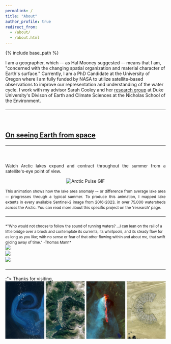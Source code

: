 ```yaml
---
permalink: /
title: "About"
author_profile: true
redirect_from: 
  - /about/
  - /about.html
---
```


{% include base_path %}

I am a geographer, which -- as Hal Mooney suggested -- means that I am, "concerned with the changing spatial organization and material character of Earth's surface."  Currently, I am a PhD Candidate at the University of Oregon where I am fully funded by NASA to utilize satellite-based observations to improve our representation and understanding of the water cycle. I work with my advisor Sarah Cooley and her [research group](https://sites.duke.edu/coollab/) at Duke University's Divison of Earth and Climate Sciences at the Nicholas School of the Environment.
<hr style="height: 1px; background-color: black; border: none; margin: 20px 0;">
<br/>

## <a href="/files/Earth-from-Space.pdf"> On seeing Earth from space</a>
<hr style="height: 1px; background-color: black; border: none; margin: 20px 0;">
<p align="justify">
  <br/><br/><span style="font-size:0.95em;">Watch Arctic lakes expand and contract throughout the summer from a satellite's-eye point of view.</span></p>
<p align="center">
<img src="/images/arcticPulse_smooth2_circle_24.gif" width="500" alt="Arctic Pulse GIF"><br/>
  </p>
<p align="justify"><span style="font-size:0.85em;">This animation shows how the lake area anomaly -- or difference from average lake area -- progresses through a typical summer. To produce this animation, I mapped lake extents in every available Sentinel-2 image from 2016-2023, in over 75,000 watersheds across the Arctic. You can read more about this specific project on the 'research' page.</span>
</p>

<hr style="height: 1px; background-color: black; border: none; margin: 20px 0;">
<span style="font-size:0.82em;"> *"Who would not choose to follow the sound of running waters? ...I can lean on the rail of a little bridge over a brook and contemplate its currents, its whirlpools, and its steady flow for as long as you like; with no sense or fear of that other flowing within and about me, that swift gliding away of time." -Thomas Mann* </span>
<br/>
<img src='/images/sweetCreekBanner2.jpg' > 
<br/>
<img src='/images/AlaskaBasin2.jpg' > 
<br/>
<img src='/images/rioFigueroabanner.jpg' > 
<br/>
<hr style="height: 1px; background-color: black; border: none; margin: 20px 0;">;">
Thanks for visiting,<br/>
<img src="/images/Eric.png" style="display: block; margin: 0; padding: 0;">
